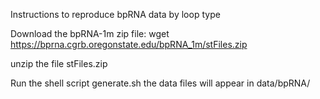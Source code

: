 Instructions to reproduce bpRNA data by loop type

Download the bpRNA-1m zip file:
wget https://bprna.cgrb.oregonstate.edu/bpRNA_1m/stFiles.zip

unzip the file stFiles.zip

Run the shell script generate.sh
the data files will appear in data/bpRNA/